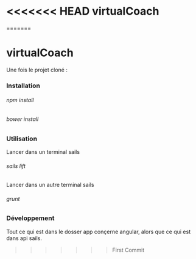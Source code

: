 <<<<<<< HEAD
virtualCoach
============
=======
# virtualCoach

Une fois le projet cloné :

### Installation

###### npm install
###### bower install

### Utilisation

Lancer dans un terminal sails
###### sails lift

Lancer dans un autre terminal sails

###### grunt

### Développement

Tout ce qui est dans le dosser app conçerne angular, alors que ce qui est dans api sails.


>>>>>>> First Commit
